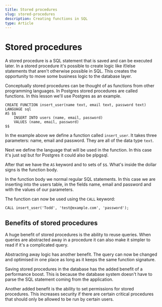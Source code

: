 ```yaml
---
title: Stored procedures
slug: stored-procedures
description: Creating functions in SQL
type: Article
---
```


# Stored procedures

A stored procedure is a SQL statement that is saved and can be executed later. In a stored procedure it's possible to create logic like if/else statements that aren't otherwise possible in SQL. This creates the opportunity to move some business logic to the database layer.

Conceptually stored procedures can be thought of as functions from other programming languages. In Postgres stored procedures are called functions. In this lesson we'll use Postgres as an example.

```
CREATE FUNCTION insert_user(name text, email text, password text)
LANGUAGE sql
AS $$
    INSERT INTO users (name, email, password)
    VALUES (name, email, password)
$$
```

In the example above we define a function called `insert_user`. It takes three parameters: name, email and password. They are all of the data type `text`.

Next we define the language that will be used in the function. In this case it's just sql but for Postgres it could also be plpgsql.

After that we have the `AS` keyword and to sets of `$$`. What's inside the dollar signs is the function body.

In the function body we normal regular SQL statements. In this case we are inserting into the users table, in the fields name, email and password and with the values of our parameters.

The function can now be used using the `CALL` keyword:

```
CALL insert_user('Todd', 'test@example.com', 'password');
```

## Benefits of stored procedures

A huge benefit of stored procedures is the ability to reuse queries. When queries are abstracted away in a procedure it can also make it simpler to read if it's a complicated query.

Abstracting away logic has another benefit. The query can now be changed and optimised in one place as long as it keeps the same function signature.

Saving stored procedures in the database has the added benefit of a performance boost. This is because the database system doesn't have to parse the SQL statement coming from the application.

Another added benefit is the ability to set permissions for stored procedures. This increases security if there are certain critical procedures that should only be allowed to be run by certain users.
